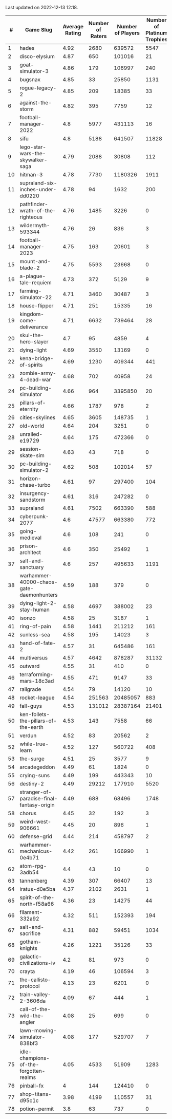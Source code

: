 Last updated on 2022-12-13 12:18.


|#|Game Slug|Average Rating|Number of Raters|Number of Players|Number of Platinum Trophies|Max Rarity (%)|
|---|---|---|---|---|---|---|
|1|hades|4.92|2680|639572|5547|89|
|2|disco-elysium|4.87|650|101016|21|28|
|3|goat-simulator-3|4.86|179|106997|240|91|
|4|bugsnax|4.85|33|25850|1131|97|
|5|rogue-legacy-2|4.85|209|18385|33|1|
|6|against-the-storm|4.82|395|7759|12|32|
|7|football-manager-2022|4.8|5977|431113|16|49|
|8|sifu|4.8|5188|641507|11828|96|
|9|lego-star-wars-the-skywalker-saga|4.79|2088|30808|112|98|
|10|hitman-3|4.78|7730|1180326|1911|48|
|11|supraland-six-inches-under-dd0220|4.78|94|1632|200|99|
|12|pathfinder-wrath-of-the-righteous|4.76|1485|3226|0|45|
|13|wildermyth-593344|4.76|26|836|3|8|
|14|football-manager-2023|4.75|163|20601|3|80|
|15|mount-and-blade-2|4.75|5593|23668|0|12|
|16|a-plague-tale-requiem|4.73|372|5129|9|92|
|17|farming-simulator-22|4.71|3460|30487|3|79|
|18|house-flipper|4.71|251|15335|16|93|
|19|kingdom-come-deliverance|4.71|6632|739464|28|30|
|20|skul-the-hero-slayer|4.7|95|4859|4|96|
|21|dying-light|4.69|3550|13169|0|96|
|22|kena-bridge-of-spirits|4.69|1230|409344|441|94|
|23|zombie-army-4-dead-war|4.68|702|40958|24|67|
|24|pc-building-simulator|4.66|964|3395850|20|48|
|25|pillars-of-eternity|4.66|1787|978|2|80|
|26|cities-skylines|4.65|3605|148735|1|73|
|27|old-world|4.64|204|3251|0|85|
|28|unrailed-e19729|4.64|175|472366|0|5|
|29|session-skate-sim|4.63|43|718|0|27|
|30|pc-building-simulator-2|4.62|508|102014|57|75|
|31|horizon-chase-turbo|4.61|97|297400|104|84|
|32|insurgency-sandstorm|4.61|316|247282|0|6|
|33|supraland|4.61|7502|663390|588|99|
|34|cyberpunk-2077|4.6|47577|663380|772|63|
|35|going-medieval|4.6|108|241|0|77|
|36|prison-architect|4.6|350|25492|1|34|
|37|salt-and-sanctuary|4.6|257|495633|1191|83|
|38|warhammer-40000-chaos-gate-daemonhunters|4.59|188|379|0|25|
|39|dying-light-2-stay-human|4.58|4697|388002|23|2|
|40|isonzo|4.58|25|3187|1|60|
|41|ring-of-pain|4.58|1441|211212|161|96|
|42|sunless-sea|4.58|195|14023|3|37|
|43|hand-of-fate-2|4.57|31|645486|161|72|
|44|multiversus|4.57|4642|878287|31132|77|
|45|outward|4.55|31|410|0|76|
|46|terraforming-mars-18c3ad|4.55|471|9147|33|55|
|47|railgrade|4.54|79|14120|10|98|
|48|rocket-league|4.54|251563|20485057|883|76|
|49|fall-guys|4.53|131012|28387164|21401|6|
|50|ken-follets-the-pillars-of-the-earth|4.53|143|7558|66|48|
|51|verdun|4.52|83|20562|2|74|
|52|while-true-learn|4.52|127|560722|408|93|
|53|the-surge|4.51|25|3577|9|94|
|54|arcadegeddon|4.49|61|1824|0|92|
|55|crying-suns|4.49|199|443343|10|65|
|56|destiny-2|4.49|29212|177910|5520|95|
|57|stranger-of-paradise-final-fantasy-origin|4.49|688|68496|1748|98|
|58|chorus|4.45|32|192|3|86|
|59|weird-west-906661|4.45|20|896|1|82|
|60|defense-grid|4.44|214|458797|2|80|
|61|warhammer-mechanicus-0e4b71|4.42|261|166990|1|25|
|62|atom-rpg-3adb54|4.4|43|10|0|100|
|63|tannenberg|4.39|307|66407|13|87|
|64|iratus-d0e5ba|4.37|2102|2631|1|87|
|65|spirit-of-the-north-f58a66|4.36|23|14275|44|62|
|66|filament-332a92|4.32|511|152393|194|93|
|67|salt-and-sacrifice|4.31|882|59451|1034|91|
|68|gotham-knights|4.26|1221|35126|33|4|
|69|galactic-civilizations-iv|4.2|81|973|0|84|
|70|crayta|4.19|46|106594|3|23|
|71|the-callisto-protocol|4.13|23|6201|0|94|
|72|train-valley-2-3606da|4.09|67|444|1|89|
|73|call-of-the-wild-the-angler|4.08|25|699|0|89|
|74|lawn-mowing-simulator-838bf3|4.08|177|529707|7|87|
|75|idle-champions-of-the-forgotten-realms|4.05|4533|51909|1283|7|
|76|pinball-fx|4|144|124410|0|86|
|77|shop-titans-d95c1c|3.98|4199|110557|31|98|
|78|potion-permit|3.8|63|737|0|98|
